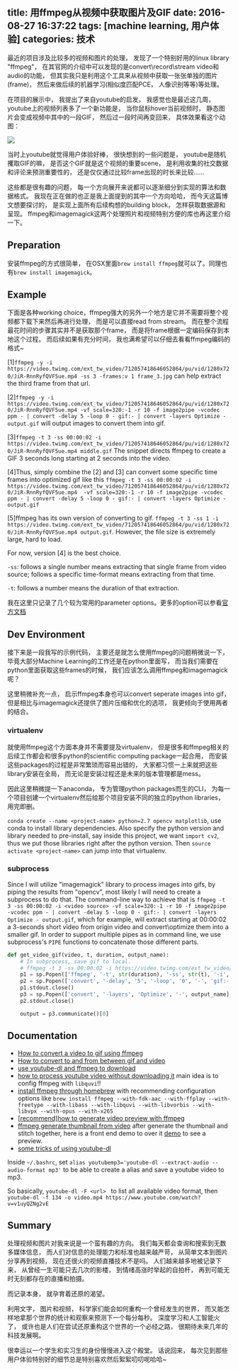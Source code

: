 title: 用ffmpeg从视频中获取图片及GIF
date: 2016-08-27 16:37:22
tags: [machine learning, 用户体验]
categories: 技术
---

最近的项目涉及比较多的视频和图片的处理， 发现了一个特别好用的linux library "ffmpeg"， 在其官网的介绍中可以发现的是convert\record\stream video和audio的功能， 但其实我只是利用这个工具来从视频中获取一张张单独的图片(frame)， 然后来做后续的机器学习(相似度匹配PCE， 人像识别等等)等处理。 

<!-- more -->

在项目的展示中， 我提出了来自youtube的启发， 我感觉也是最近这几周， youtube上的视频列表多了一个新功能是， 当你鼠标hover当前视频时， 静态图片会变成视频中其中的一段GIF， 然后过一段时间再变回来， 具体效果看这个动图：

<img src="http://ww4.sinaimg.cn/large/7853084cgw1f78xtzb0xyg20dc08u1ky.gif" style="margin: 0 auto;">


当时上youtube就觉得用户体验好棒， 很快想到的一些问题是， youtube是随机攫取GIF的嘛， 是否这个GIF就是这个视频的重要scene， 是利用收集的社交数据和评论来预测重要性的， 还是仅仅通过比较frame出现的时长来比较......

这些都是很有趣的问题， 每一个方向展开来说都可以逐渐细分到实现的算法和数据格式。 我现在正在做的也正是我上面提到的其中一个方向哈哈， 而今天这篇博文想要探讨的， 是实现上面所有后续构想的building block， 怎样获取数据源和呈现。 ffmpeg和imagemagick这两个处理照片和视频特别方便的库也再这里介绍一下。

## Preparation

安装ffmpeg的方式很简单， 在OSX里面`brew install ffmpeg`就可以了。同理也有`brew install imagemagick`。

## Example

下面是各种working choice，ffmpeg强大的另外一个地方是它并不需要将整个视频都下载下来然后再进行处理， 而是可以直接read from stream。 而在整个流程最花时间的步骤其实并不是获取那个frame， 而是将frame根据一定编码保存到本地这个过程。 而后续如果有充分时间， 我也满希望可以仔细去看看ffmpeg编码的格式~

[1]`ffmpeg -y -i https://video.twimg.com/ext_tw_video/712057418646052864/pu/vid/1280x720/JiR-RnnRyfQVF5ue.mp4 -ss 3 -frames:v 1 frame_3.jpg`
can help extract the third frame from that url.

[2]`ffmpeg -y -i https://video.twimg.com/ext_tw_video/712057418646052864/pu/vid/1280x720/JiR-RnnRyfQVF5ue.mp4 -vf scale=320:-1 -r 10 -f image2pipe -vcodec ppm - | convert -delay 5 -loop 0 - gif:- | convert -layers Optimize - output.gif` 
will output images to convert them into gif.

[3]`ffmpeg -t 3 -ss 00:00:02 -i https://video.twimg.com/ext_tw_video/712057418646052864/pu/vid/1280x720/JiR-RnnRyfQVF5ue.mp4 middle.gif`
The snippet directs ffmpeg to create a GIF 3 seconds long starting at 2 seconds into the video.

[4]Thus, simply combine the [2] and [3] can convert some specific time frames into optimized gif like this `ffmpeg -t 3 -ss 00:00:02 -i https://video.twimg.com/ext_tw_video/712057418646052864/pu/vid/1280x720/JiR-RnnRyfQVF5ue.mp4  -vf scale=320:-1 -r 10 -f image2pipe -vcodec ppm - | convert -delay 5 -loop 0 - gif:- | convert -layers Optimize - output.gif`

[5]ffmpeg has its own version of converting to gif. `ffmpeg -t 3 -ss 1 -i https://video.twimg.com/ext_tw_video/712057418646052864/pu/vid/1280x720/JiR-RnnRyfQVF5ue.mp4 output.gif`. However, the file size is extremely large, hard to load.

For now, version [4] is the best choice.

`-ss`: follows a single number means extracting that single frame from video source; follows a specific time-format means extracting from that time. 

`-t`: follows a number means the duration of that extraction.

我在这里只记录了几个较为常用的parameter options。更多的option可以参看[官方文档](https://www.ffmpeg.org/ffmpeg.html)

## Dev Environment

接下来是一段我写的示例代码， 主要还是就怎么使用ffmpeg的问题稍微说一下， 毕竟大部分Machine Learning的工作还是在python里面写， 而当我们需要在python里面获取这些frames的时候， 我们应该怎么调用ffmpeg和imagemagick呢？

这里稍微补充一点， 启示ffmpeg本身也可以convert seperate images into gif， 但是相比与imagemagick还提供了图片压缩和优化的选项， 我更倾向于使用两者的结合。

### virtualenv

就使用ffmpeg这个方面本身并不需要提及virtualenv， 但是很多和ffmpeg相关的后续工作都会和很多python的scientific computing package一起合用， 而安装这些packages的过程是非常繁琐而容易出错的， 大家都习惯一上来就把这些library安装在全局， 而无论是安装过程还是未来的版本管理都是mess。

因此这里稍微提一下anaconda， 专为管理python packages而生的CLI， 为每一个项目创建一个virtualenv然后给那个项目安装不同的独立的python libraries， 用完即删。

`conda create --name <project-name> python=2.7 opencv matplotlib`, use conda to install library dependencies. Also specify the python version and library needed to pre-install, say inside this project, we want  `import cv2`, thus we put those libraries right after the python version. Then `source activate <project-name>` can jump into that virtualenv.

### subprocess

Since I will utilize "imagemagick" library to process images into gifs, by piping the results from "opencv", most likely I will need to create a subprocess to do that. The command-line way to achieve that is `ffmpeg -t 3 -ss 00:00:02 -i <video source> -vf scale=320:-1 -r 10 -f image2pipe -vcodec ppm - | convert -delay 5 -loop 0 - gif:- | convert -layers Optimize - output.gif`, which for example, will extract starting at 00:00:02 a 3-seconds short video from origin video and convert\optimize them into a smaller gif. In order to support multiple pipes as in command line, we use subprocess's `PIPE` functions to concatenate those different parts.

```python
def get_video_gif(video, t, duration, output_name):
    # In subprocess, save gif to local.
    # ffmpeg -t 3 -ss 00:00:02 -i https://video.twimg.com/ext_tw_video/712057418646052864/pu/vid/1280x720/JiR-RnnRyfQVF5ue.mp4 -vf scale=320:-1 -r 10 -f image2pipe -vcodec ppm - | convert -delay 5 -loop 0 - gif:- | convert -layers Optimize - output.gif
    p1 = sp.Popen(['ffmpeg', '-t', str(duration), '-ss', str(t), '-i', video, '-vf', 'scale=320:-1', '-r', '10', '-f', 'image2pipe', '-vcodec', 'ppm', '-', ], stdout=sp.PIPE)
    p2 = sp.Popen(['convert', '-delay', '5', '-loop', '0', '-', 'gif:-'], stdin=p1.stdout, stdout=sp.PIPE)
    p1.stdout.close()
    p3 = sp.Popen(['convert', '-layers', 'Optimize', '-', output_name], stdin=p2.stdout, stdout=sp.PIPE)
    p2.stdout.close()

    output = p3.communicate()[0]
```

## Documentation

- [How to convert a video to gif using ffmpeg](http://superuser.com/questions/556029/how-do-i-convert-a-video-to-gif-using-ffmpeg-with-reasonable-quality)
- [How to convert to and from between gif and video](https://davidwalsh.name/convert-video-gif)
- [use youtube-dl and ffmpeg to download](https://www.reddit.com/r/learnprogramming/comments/44nhzp/how_to_use_youtubedl_and_ffmpeg_to_download/)
- [how to process youtube video without downloading it](http://superuser.com/questions/680323/processing-youtube-video-in-ffmpeg) main idea is to config ffmpeg with `libquvi`!!
- [install ffmpeg through homebrew](https://trac.ffmpeg.org/wiki/CompilationGuide/MacOSX) with recommending configuration options like `brew install ffmpeg --with-fdk-aac --with-ffplay --with-freetype --with-libass --with-libquvi --with-libvorbis --with-libvpx --with-opus --with-x265`
- [[recommend]how to generate video preview with ffmpeg](https://www.binpress.com/tutorial/how-to-generate-video-previews-with-ffmpeg/138)
- [ffmpeg generate thumbnail from video](http://www.bogotobogo.com/FFMpeg/ffmpeg_thumbnails_select_scene_iframe.php) after generate the thumbnail and stitch together, here is a front end demo to over it [demo](http://jsfiddle.net/r6wz0nz6/2/) to see a preview.
- [some tricks of using youtube-dl](https://wideopenbokeh.com/AthenasFall/?p=5)

Inside `~/.bashrc`, set `alias youtubemp3='youtube-dl --extract-audio --audio-format mp3'` to be able to create a alias and save a youtube video to mp3.

So basically, `youtube-dl -F <url> ` to list all available video format, then  `youtube-dl -f 134 -o video.mp4 https://www.youtube.com/watch?v=v1uyQZNg2vE`


## Summary

处理视频和图片对我来说是一个蛮有趣的方向。 我们每天都会查询和搜索到无数多媒体信息， 而人们对信息的处理能力和标准也越来越严苛， 从简单文本到图片分享再到视频， 现在还很火的视频直播技术不是吗。 人们越来越多地被记录下来， 从曾经一生可能只去几次的影楼， 到情绪高涨时举起的自拍杆， 再到可能无时无刻都存在的直播和拍摄。

而记录本身， 就孕育着还原的渴望。

利用文字， 图片和视频， 科学家们能会如何重构一个曾经发生的世界， 而又能怎样地拿那个世界的统计和观察来预测下一个每分每秒。 深度学习和人工智能火了， 或许也是人们在尝试还原重构这个世界的一个必经之路， 很期待未来几年的科技发展啊。

很幸运以一个学生和实习生的身份慢慢进入这个殿堂。 话说回来， 每次见到那些用户体验特别好的细节总是特别喜欢然后絮絮叨叨呢哈哈~